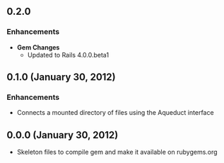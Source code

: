 ## 0.2.0

### Enhancements
- **Gem Changes**
  - Updated to Rails 4.0.0.beta1

## 0.1.0 (January 30, 2012)

### Enhancements
- Connects a mounted directory of files using the Aqueduct interface

## 0.0.0 (January 30, 2012)
- Skeleton files to compile gem and make it available on rubygems.org
